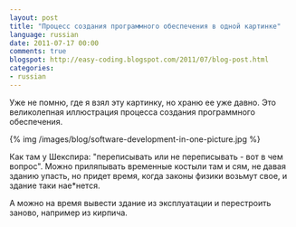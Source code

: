 ```yaml
---
layout: post
title: "Процесс создания программного обеспечения в одной картинке"
language: russian
date: 2011-07-17 00:00
comments: true
blogspot: http://easy-coding.blogspot.com/2011/07/blog-post.html
categories: 
- russian
---
```

Уже не помню, где я взял эту картинку, но храню ее уже давно. Это великолепная иллюстрация процесса создания программного обеспечения.

{% img /images/blog/software-development-in-one-picture.jpg %}

Как там у Шекспира: "переписывать или не переписывать - вот в чем вопрос". Можно приляпывать временные костыли там и сям, не давая зданию упасть, но придет время, когда законы физики возьмут свое, и здание таки нае*нется.

А можно на время вывести здание из эксплуатации и перестроить заново, например из кирпича.
